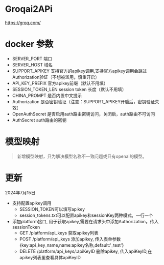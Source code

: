 # Groqai2APi

https://groq.com/

# docker 参数

- SERVER_PORT 端口
- SERVER_HOST 域名
- SUPPORT_APIKEY 支持官方的apikey调用,支持官方apikey调用会跳过Authorization验证（不想被滥用，慎重开启）
- API_KEY_PREFIX 官方apikey前缀（默认不用填）
- SESSION_TOKEN_LEN session token 长度（默认不用填）
- CHINA_PROMPT 是否内置中文提示
- Authorization 是否密钥验证（注意：SUPPORT_APIKEY开启后，密钥验证失效）
- OpenAuthSecret 是否启用auth路由密钥访问，关闭后，auth路由不可访问
- AuthSecret auth路由的密钥

# 模型映射

> 新增模型映射，只为解决模型名称不一致问题或只有openai的模型。

# 更新

2024年7月15日

- 支持配置apikey调用
    - SESSION_TOKEN可以填写apikey
    - session_tokens.txt可以配置apikey和sessionKey两种模式，一行一个
- 添加platform接口, 用于获取apikey,需要在请求头中添加Authorization，传入sessionToken
    - GET /platform/api_keys 获取apikey列表
    - POST /platform/api_keys 添加apikey, 传入表单参数{key:api_key_name,name:apikey名称,default:'_test'}
    - DELETE /platform/api_keys/:apiKeyID 删除apikey, 传入apiKeyID,在apikey列表里查看具体apiKeyID

